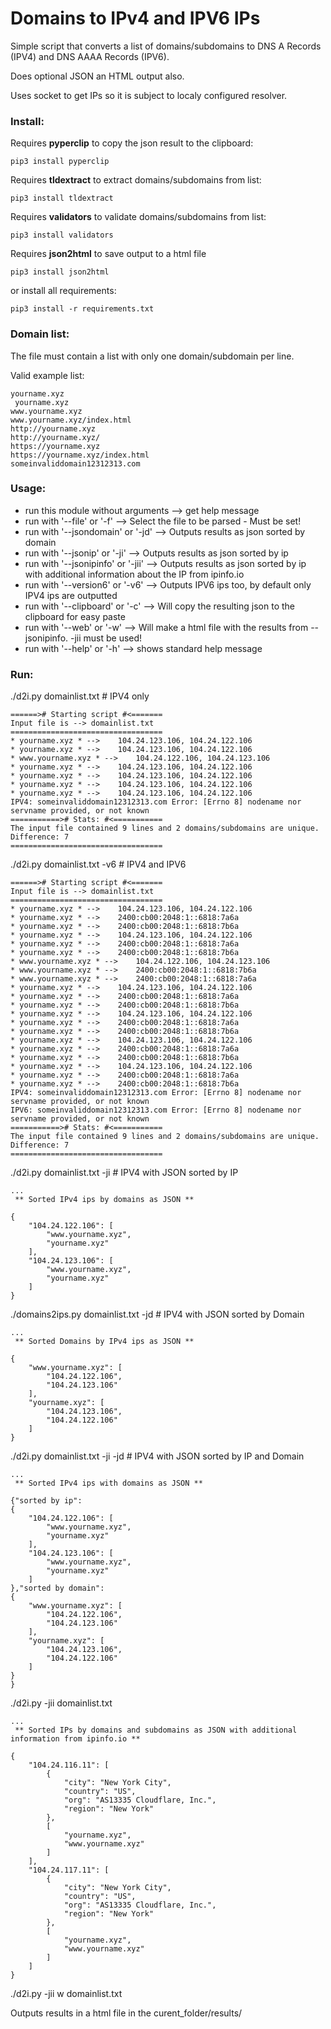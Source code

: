 # Domains to IPv4 and IPV6 IPs

Simple script that converts a list of domains/subdomains to DNS A Records (IPV4) and DNS AAAA Records (IPV6).

Does optional JSON an HTML output also.

Uses socket to get IPs so it is subject to localy configured resolver.

### Install:
Requires **pyperclip** to copy the json result to the clipboard:
```
pip3 install pyperclip
```
Requires **tldextract** to extract domains/subdomains from list:
```
pip3 install tldextract
```
Requires **validators** to validate domains/subdomains from list:
```
pip3 install validators
```
Requires **json2html** to save output to a html file
```
pip3 install json2html
```
or install all requirements:
```
pip3 install -r requirements.txt
```

### Domain list:
The file must contain a list with only one domain/subdomain per line.

Valid example list:
```
yourname.xyz
 yourname.xyz
www.yourname.xyz
www.yourname.xyz/index.html
http://yourname.xyz
http://yourname.xyz/
https://yourname.xyz
https://yourname.xyz/index.html
someinvaliddomain12312313.com
```

### Usage:
  - run this module without arguments --> get help message
  - run with '--file' or '-f' --> Select the file to be parsed - Must be set!
  - run with '--jsondomain' or '-jd' --> Outputs results as json sorted by domain
  - run with '--jsonip' or '-ji' --> Outputs results as json sorted by ip
  - run with '--jsonipinfo' or '-jii' --> Outputs results as json sorted by ip with additional information about the IP from ipinfo.io
  - run with '--version6' or '-v6' --> Outputs IPV6 ips too, by default only IPV4 ips are outputted
  - run with '--clipboard' or '-c' --> Will copy the resulting json to the clipboard for easy paste
  - run with '--web' or '-w' --> Will make a html file with the results from --jsonipinfo. -jii must be used!
  - run with '--help' or '-h' --> shows standard help message

### Run:
./d2i.py domainlist.txt # IPV4 only
```
======># Starting script #<=======
Input file is --> domainlist.txt
==================================
* yourname.xyz * -->	104.24.123.106, 104.24.122.106
* yourname.xyz * -->	104.24.123.106, 104.24.122.106
* www.yourname.xyz * -->	104.24.122.106, 104.24.123.106
* yourname.xyz * -->	104.24.123.106, 104.24.122.106
* yourname.xyz * -->	104.24.123.106, 104.24.122.106
* yourname.xyz * -->	104.24.123.106, 104.24.122.106
* yourname.xyz * -->	104.24.123.106, 104.24.122.106
IPV4: someinvaliddomain12312313.com Error: [Errno 8] nodename nor servname provided, or not known
===========># Stats: #<===========
The input file contained 9 lines and 2 domains/subdomains are unique. Difference: 7
==================================
```
./d2i.py domainlist.txt -v6 # IPV4 and IPV6
```
======># Starting script #<=======
Input file is --> domainlist.txt
==================================
* yourname.xyz * -->	104.24.123.106, 104.24.122.106
* yourname.xyz * -->	2400:cb00:2048:1::6818:7a6a
* yourname.xyz * -->	2400:cb00:2048:1::6818:7b6a
* yourname.xyz * -->	104.24.123.106, 104.24.122.106
* yourname.xyz * -->	2400:cb00:2048:1::6818:7a6a
* yourname.xyz * -->	2400:cb00:2048:1::6818:7b6a
* www.yourname.xyz * -->	104.24.122.106, 104.24.123.106
* www.yourname.xyz * -->	2400:cb00:2048:1::6818:7b6a
* www.yourname.xyz * -->	2400:cb00:2048:1::6818:7a6a
* yourname.xyz * -->	104.24.123.106, 104.24.122.106
* yourname.xyz * -->	2400:cb00:2048:1::6818:7a6a
* yourname.xyz * -->	2400:cb00:2048:1::6818:7b6a
* yourname.xyz * -->	104.24.123.106, 104.24.122.106
* yourname.xyz * -->	2400:cb00:2048:1::6818:7a6a
* yourname.xyz * -->	2400:cb00:2048:1::6818:7b6a
* yourname.xyz * -->	104.24.123.106, 104.24.122.106
* yourname.xyz * -->	2400:cb00:2048:1::6818:7a6a
* yourname.xyz * -->	2400:cb00:2048:1::6818:7b6a
* yourname.xyz * -->	104.24.123.106, 104.24.122.106
* yourname.xyz * -->	2400:cb00:2048:1::6818:7a6a
* yourname.xyz * -->	2400:cb00:2048:1::6818:7b6a
IPV4: someinvaliddomain12312313.com Error: [Errno 8] nodename nor servname provided, or not known
IPV6: someinvaliddomain12312313.com Error: [Errno 8] nodename nor servname provided, or not known
===========># Stats: #<===========
The input file contained 9 lines and 2 domains/subdomains are unique. Difference: 7
==================================
```
./d2i.py domainlist.txt -ji # IPV4 with JSON sorted by IP
```
...
 ** Sorted IPv4 ips by domains as JSON **

{
    "104.24.122.106": [
        "www.yourname.xyz",
        "yourname.xyz"
    ],
    "104.24.123.106": [
        "www.yourname.xyz",
        "yourname.xyz"
    ]
}
```

./domains2ips.py domainlist.txt -jd # IPV4 with JSON sorted by Domain
```
...
 ** Sorted Domains by IPv4 ips as JSON **

{
    "www.yourname.xyz": [
        "104.24.122.106",
        "104.24.123.106"
    ],
    "yourname.xyz": [
        "104.24.123.106",
        "104.24.122.106"
    ]
}
```

./d2i.py domainlist.txt -ji -jd # IPV4 with JSON sorted by IP and Domain
```
...
 ** Sorted IPv4 ips with domains as JSON **

{"sorted by ip":
{
    "104.24.122.106": [
        "www.yourname.xyz",
        "yourname.xyz"
    ],
    "104.24.123.106": [
        "www.yourname.xyz",
        "yourname.xyz"
    ]
},"sorted by domain":
{
    "www.yourname.xyz": [
        "104.24.122.106",
        "104.24.123.106"
    ],
    "yourname.xyz": [
        "104.24.123.106",
        "104.24.122.106"
    ]
}
}
```
./d2i.py -jii domainlist.txt
```
...
 ** Sorted IPs by domains and subdomains as JSON with additional information from ipinfo.io **

{
    "104.24.116.11": [
        {
            "city": "New York City",
            "country": "US",
            "org": "AS13335 Cloudflare, Inc.",
            "region": "New York"
        },
        [
            "yourname.xyz",
            "www.yourname.xyz"
        ]
    ],
    "104.24.117.11": [
        {
            "city": "New York City",
            "country": "US",
            "org": "AS13335 Cloudflare, Inc.",
            "region": "New York"
        },
        [
            "yourname.xyz",
            "www.yourname.xyz"
        ]
    ]
}
```
./d2i.py -jii w domainlist.txt

Outputs results in a html file in the curent_folder/results/
